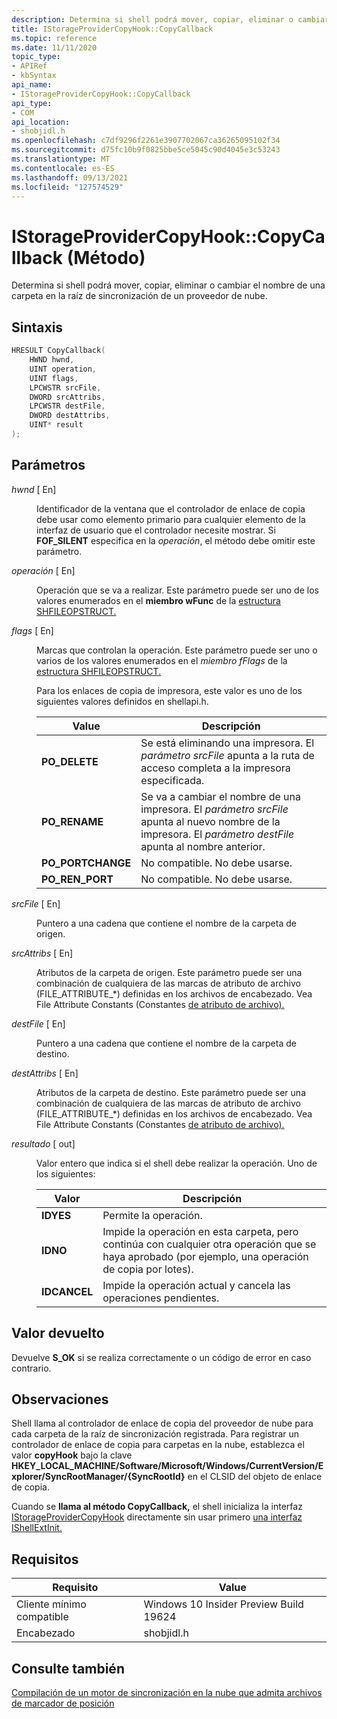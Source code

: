 ```yaml
---
description: Determina si shell podrá mover, copiar, eliminar o cambiar el nombre de una carpeta en la raíz de sincronización de un proveedor de nube.
title: IStorageProviderCopyHook::CopyCallback
ms.topic: reference
ms.date: 11/11/2020
topic_type:
- APIRef
- kbSyntax
api_name:
- IStorageProviderCopyHook::CopyCallback
api_type:
- COM
api_location:
- shobjidl.h
ms.openlocfilehash: c7df9296f2261e3907702067ca36265095102f34
ms.sourcegitcommit: d75fc10b9f0825bbe5ce5045c90d4045e3c53243
ms.translationtype: MT
ms.contentlocale: es-ES
ms.lasthandoff: 09/13/2021
ms.locfileid: "127574529"
---
```

# <a name="istorageprovidercopyhookcopycallback-method"></a>IStorageProviderCopyHook::CopyCallback (Método)

Determina si shell podrá mover, copiar, eliminar o cambiar el nombre de una carpeta en la raíz de sincronización de un proveedor de nube.

## <a name="syntax"></a>Sintaxis

```C++
HRESULT CopyCallback( 
    HWND hwnd,
    UINT operation,
    UINT flags,
    LPCWSTR srcFile,
    DWORD srcAttribs,
    LPCWSTR destFile,
    DWORD destAttribs,
    UINT* result
);
```

## <a name="parameters"></a>Parámetros

<dl> <dt>

*hwnd* \[ En\]
</dt> <dd>

Identificador de la ventana que el controlador de enlace de copia debe usar como elemento primario para cualquier elemento de la interfaz de usuario que el controlador necesite mostrar. Si **FOF_SILENT** especifica en la *operación*, el método debe omitir este parámetro.

</dd> </dl>

<dl> <dt>

*operación* \[ En\]
</dt> <dd>

Operación que se va a realizar. Este parámetro puede ser uno de los valores enumerados en el **miembro wFunc** de la [estructura SHFILEOPSTRUCT.](/windows/win32/api/shellapi/ns-shellapi-shfileopstructa)

</dd> </dl>

<dl> <dt>

*flags* \[ En\]
</dt> <dd>

Marcas que controlan la operación. Este parámetro puede ser uno o varios de los valores enumerados en el *miembro fFlags* de la [estructura SHFILEOPSTRUCT.](/windows/desktop/api/shellapi/ns-shellapi-shfileopstructa)

Para los enlaces de copia de impresora, este valor es uno de los siguientes valores definidos en shellapi.h.

| Value       | Descripción |
|-------------|------------|
|  **PO_DELETE**      | Se está eliminando una impresora. El *parámetro srcFile* apunta a la ruta de acceso completa a la impresora especificada.           |
|  **PO_RENAME**       | Se va a cambiar el nombre de una impresora. El *parámetro srcFile* apunta al nuevo nombre de la impresora. El *parámetro destFile* apunta al nombre anterior.           |
| **PO_PORTCHANGE**    | No compatible. No debe usarse.          |
| **PO_REN_PORT**    | No compatible. No debe usarse.           |

</dd> </dl>

<dl> <dt>

*srcFile* \[ En\]
</dt> <dd>

Puntero a una cadena que contiene el nombre de la carpeta de origen.

</dd> </dl>

*srcAttribs* \[ En\]
</dt> <dd>

Atributos de la carpeta de origen. Este parámetro puede ser una combinación de cualquiera de las marcas de atributo de archivo (FILE_ATTRIBUTE_*) definidas en los archivos de encabezado. Vea File Attribute Constants (Constantes [de atributo de archivo).](../fileio/file-attribute-constants.md)

</dd> </dl>

*destFile* \[ En\]
</dt> <dd>

Puntero a una cadena que contiene el nombre de la carpeta de destino.

</dd> </dl>

*destAttribs* \[ En\]
</dt> <dd>

Atributos de la carpeta de destino. Este parámetro puede ser una combinación de cualquiera de las marcas de atributo de archivo (FILE_ATTRIBUTE_*) definidas en los archivos de encabezado. Vea File Attribute Constants (Constantes [de atributo de archivo).](../fileio/file-attribute-constants.md)

</dd> </dl>

*resultado* \[ out\]
</dt> <dd>

Valor entero que indica si el shell debe realizar la operación. Uno de los siguientes:

| Valor       | Descripción |
|-------------|------------|
| **IDYES**       | Permite la operación.           |
| **IDNO**        | Impide la operación en esta carpeta, pero continúa con cualquier otra operación que se haya aprobado (por ejemplo, una operación de copia por lotes).           |
| **IDCANCEL**    | Impide la operación actual y cancela las operaciones pendientes.           |


</dd> </dl>


## <a name="return-value"></a>Valor devuelto

Devuelve **S_OK** si se realiza correctamente o un código de error en caso contrario.

## <a name="remarks"></a>Observaciones

Shell llama al controlador de enlace de copia del proveedor de nube para cada carpeta de la raíz de sincronización registrada. Para registrar un controlador de enlace de copia para carpetas en la nube, establezca el valor **copyHook** bajo la clave **HKEY_LOCAL_MACHINE/Software/Microsoft/Windows/CurrentVersion/Explorer/SyncRootManager/{SyncRootId}** en el CLSID del objeto de enlace de copia.

Cuando se **llama al método CopyCallback,** el shell inicializa la interfaz [IStorageProviderCopyHook](nn-shobjidl-istorageprovidercopyhook.md) directamente sin usar primero [una interfaz IShellExtInit.](/windows/win32/api/shobjidl_core/nn-shobjidl_core-ishellextinit)

## <a name="requirements"></a>Requisitos

| Requisito | Value |
|-------------------------------------|-----------------------------------------------------------------------------------------|
| Cliente mínimo compatible | Windows 10 Insider Preview Build 19624                                |
| Encabezado                   | shobjidl.h   |

## <a name="see-also"></a>Consulte también

[Compilación de un motor de sincronización en la nube que admita archivos de marcador de posición](../cfapi/build-a-cloud-file-sync-engine.md)